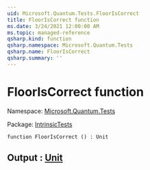 ```yaml
---
uid: Microsoft.Quantum.Tests.FloorIsCorrect
title: FloorIsCorrect function
ms.date: 3/24/2021 12:00:00 AM
ms.topic: managed-reference
qsharp.kind: function
qsharp.namespace: Microsoft.Quantum.Tests
qsharp.name: FloorIsCorrect
qsharp.summary: ''
---
```


# FloorIsCorrect function

Namespace: [Microsoft.Quantum.Tests](xref:Microsoft.Quantum.Tests)

Package: [IntrinsicTests](https://nuget.org/packages/IntrinsicTests)




```qsharp
function FloorIsCorrect () : Unit
```


## Output : [Unit](xref:microsoft.quantum.lang-ref.unit)

